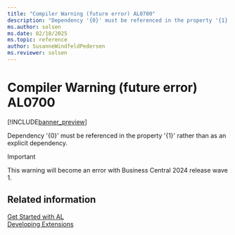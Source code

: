 ```yaml
---
title: "Compiler Warning (future error) AL0700"
description: "Dependency '{0}' must be referenced in the property '{1}' rather than as an explicit dependency."
ms.author: solsen
ms.date: 02/18/2025
ms.topic: reference
author: SusanneWindfeldPedersen
ms.reviewer: solsen
---
```

[//]: # (START>DO_NOT_EDIT)
[//]: # (IMPORTANT:Do not edit any of the content between here and the END>DO_NOT_EDIT.)
[//]: # (Any modifications should be made in the .xml files in the ModernDev repo.)
# Compiler Warning (future error) AL0700

[!INCLUDE[banner_preview](../includes/banner_preview.md)]

Dependency '{0}' must be referenced in the property '{1}' rather than as an explicit dependency.


> [!IMPORTANT]
> This warning will become an error with Business Central 2024 release wave 1.  

[//]: # (IMPORTANT: END>DO_NOT_EDIT)
## Related information  
[Get Started with AL](../devenv-get-started.md)  
[Developing Extensions](../devenv-dev-overview.md)  